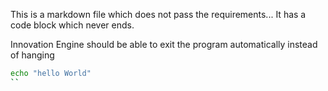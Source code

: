 This is a markdown file which does not pass the requirements... It has a code block which never ends.

Innovation Engine should be able to exit the program automatically instead of hanging

```bash
echo "hello World"
``
